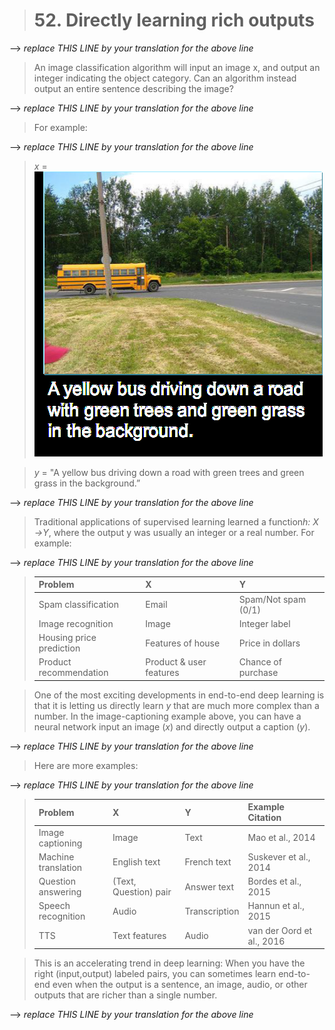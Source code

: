 > # 52. Directly learning rich outputs

--> _replace THIS LINE by your translation for the above line_

> An image classification algorithm will input an image ​x,​ and output an integer indicating the object category. Can an algorithm instead output an entire sentence describing the image?

--> _replace THIS LINE by your translation for the above line_

> For example:

--> _replace THIS LINE by your translation for the above line_

> *x* = ![img](../imgs/C52_01.png)

> *y* = "A yellow bus driving down a road with green trees and green grass in the background.”

--> _replace THIS LINE by your translation for the above line_

> Traditional applications of supervised learning learned a function ​*h:​ ​X​→​Y*,​ where the output y​ was usually an integer or a real number. For example:

--> _replace THIS LINE by your translation for the above line_

> |        Problem           |           X             |           Y         |
> | :----------------------- | :---------------------- | :------------------ |
> | Spam classification      | Email                   | Spam/Not spam (0/1) |
> | Image recognition        | Image                   | Integer label       |
> | Housing price prediction | Features of house       | Price in dollars    |
> | Product recommendation   | Product & user features | Chance of purchase  |

> One of the most exciting developments in end-to-end deep learning is that it is letting us directly learn ​*y​* that are much more complex than a number. In the image-captioning example above, you can have a neural network input an image (​*x*)​ and directly output a caption (​*y​*).

--> _replace THIS LINE by your translation for the above line_

> Here are more examples:

--> _replace THIS LINE by your translation for the above line_

> |       Problem       |           X           |       Y       |      Example Citation     |
> | :------------------ | :-------------------- | :------------ | :------------------------ |
> | Image captioning    | Image                 | Text          | Mao et al., 2014          |
> | Machine translation | English text          | French text   | Suskever et al., 2014     |
> | Question answering  | (Text, Question) pair | Answer text   | Bordes et al., 2015       |
> | Speech recognition  | Audio                 | Transcription | Hannun et al., 2015       |
> | TTS                 | Text features         | Audio         | van der Oord et al., 2016 |

> This is an accelerating trend in deep learning: When you have the right (input,output) labeled pairs, you can sometimes learn end-to-end even when the output is a sentence, an image, audio, or other outputs that are richer than a single number.

--> _replace THIS LINE by your translation for the above line_
